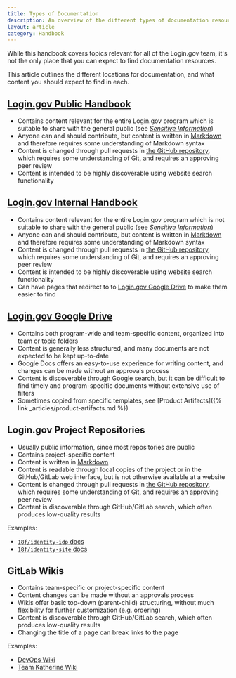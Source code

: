 ```yaml
---
title: Types of Documentation
description: An overview of the different types of documentation resources and where to find them
layout: article
category: Handbook
---
```


While this handbook covers topics relevant for all of the Login.gov team, it's not the only place
that you can expect to find documentation resources.

This article outlines the different locations for documentation, and what content you should expect
to find in each.

## [Login.gov Public Handbook](https://handbook.login.gov/)

- Contains content relevant for the entire Login.gov program which is suitable to share with the
  general public (see [_Sensitive Information_](https://handbook.login.gov/articles/contributing.html#sensitive-information))
- Anyone can and should contribute, but content is written in [Markdown](https://en.wikipedia.org/wiki/Markdown)
  and therefore requires some understanding of Markdown syntax
- Content is changed through pull requests in [the GitHub repository](https://github.com/GSA-TTS/identity-handbook),
  which requires some understanding of Git, and requires an approving peer review
- Content is intended to be highly discoverable using website search functionality

## [Login.gov Internal Handbook](https://lg-public.pages.production.gitlab.login.gov/identity-internal-handbook/)

- Contains content relevant for the entire Login.gov program which is not suitable to share with the
  general public (see [_Sensitive Information_](https://handbook.login.gov/articles/contributing.html#sensitive-information))
- Anyone can and should contribute, but content is written in [Markdown](https://en.wikipedia.org/wiki/Markdown)
  and therefore requires some understanding of Markdown syntax
- Content is changed through pull requests in [the GitHub repository](https://github.com/GSA-TTS/identity-handbook),
  which requires some understanding of Git, and requires an approving peer review
- Content is intended to be highly discoverable using website search functionality
- Can have pages that redirect to to [Login.gov Google Drive](#logingov-google-drive) to make them
  easier to find

## [Login.gov Google Drive](https://drive.google.com/drive/folders/0AJJ3eelM4E-NUk9PVA)

- Contains both program-wide and team-specific content, organized into team or topic folders
- Content is generally less structured, and many documents are not expected to be kept up-to-date
- Google Docs offers an easy-to-use experience for writing content, and changes can be made without
  an approvals process
- Content is discoverable through Google search, but it can be difficult to find timely and
  program-specific documents without extensive use of filters
- Sometimes copied from specific templates, see [Product Artifacts]({% link _articles/product-artifacts.md %})

## Login.gov Project Repositories

- Usually public information, since most repositories are public
- Contains project-specific content
- Content is written in [Markdown](https://en.wikipedia.org/wiki/Markdown)
- Content is readable through local copies of the project or in the GitHub/GitLab web interface, but
  is not otherwise available at a website
- Content is changed through pull requests in [the GitHub repository](https://github.com/GSA-TTS/identity-handbook),
  which requires some understanding of Git, and requires an approving peer review
- Content is discoverable through GitHub/GitLab search, which often produces low-quality results

Examples:

- [`18f/identity-idp` docs](https://github.com/18F/identity-idp/tree/main/docs)
- [`18f/identity-site` docs](https://github.com/GSA-TTS/identity-site/tree/main/docs)

## GitLab Wikis

- Contains team-specific or project-specific content
- Content changes can be made without an approvals process
- Wikis offer basic top-down (parent-child) structuring, without much flexibility for further
  customization (e.g. ordering)
- Content is discoverable through GitHub/GitLab search, which often produces low-quality results
- Changing the title of a page can break links to the page

Examples:

- [DevOps Wiki](https://gitlab.login.gov/lg/identity-devops/-/wikis/home)
- [Team Katherine Wiki](https://gitlab.login.gov/groups/lg-teams/katherine/-/wikis/home)
